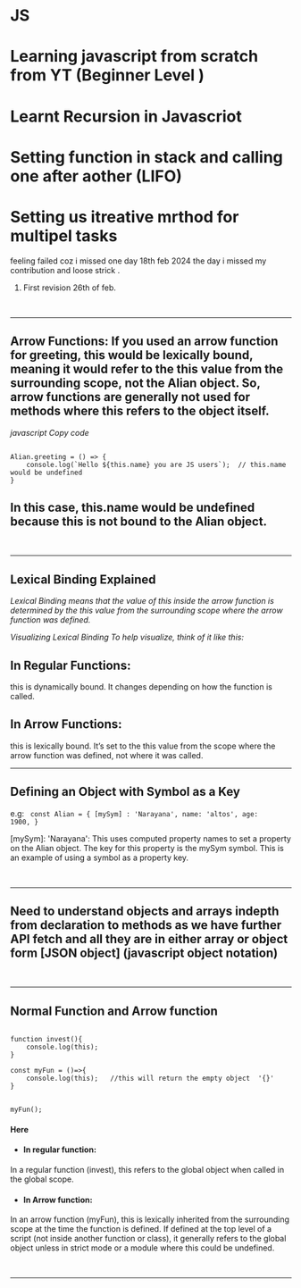 # JS
# Learning javascript from scratch from YT (Beginner Level )
# Learnt Recursion in Javascriot
# Setting function in stack and calling one after aother (LIFO)
# Setting us itreative mrthod for multipel tasks
feeling failed coz i missed one day 
18th feb 2024 the day i missed my contribution and loose strick .

1. First revision 26th of feb.


<br/><hr/>
## Arrow Functions: If you used an arrow function for greeting, this would be lexically bound, meaning it would refer to the this value from the surrounding scope, not the Alian object. So, arrow functions are generally not used for methods where this refers to the object itself.

*javascript
Copy code*

<code>
Alian.greeting = () => {
    console.log(`Hello ${this.name} you are JS users`);  // this.name would be undefined
}
</code>

## In this case, this.name would be undefined because this is not bound to the Alian object.

<br/><hr/>




## Lexical Binding Explained

*Lexical Binding means that the value of this inside the arrow function is determined by the this value from the surrounding scope where the arrow function was defined.*

*Visualizing Lexical Binding
To help visualize, think of it like this:*

## In Regular Functions:

this is dynamically bound. It changes depending on how the function is called.

## In Arrow Functions:

this is lexically bound. It’s set to the this value from the scope where the arrow function was defined, not where it was called.
<br/><hr/>


##  Defining an Object with Symbol as a Key

e.g:
<code> 
const Alian = {
    [mySym] : 'Narayana',
    name: 'altos',
    age: 1900,
}
</code>

[mySym]: 'Narayana': This uses computed property names to set a property on the Alian object. The key for this property is the mySym symbol. This is an example of using a symbol as a property key.


<br/><hr/>

## Need to understand objects and arrays indepth from declaration to methods as we have further API fetch and all they are in either array or object form [JSON object] (javascript object notation)

<br/><hr/>

## Normal Function and Arrow function 

<code>
function invest(){
    console.log(this);
}
</code>

<code>
const myFun = ()=>{
    console.log(this);   //this will return the empty object  '{}'
}

myFun();
</code>

<h4>Here</h4>

* <h4>In regular function:</h4>
In a regular function (invest), this refers to the global object when called in the global scope.


* <h4>In Arrow function:</h4>
In an arrow function (myFun), this is lexically inherited from the surrounding scope at the time the function is defined. If defined at the top level of a script (not inside another function or class), it generally refers to the global object unless in strict mode or a module where this could be undefined.

<br/><hr/>


